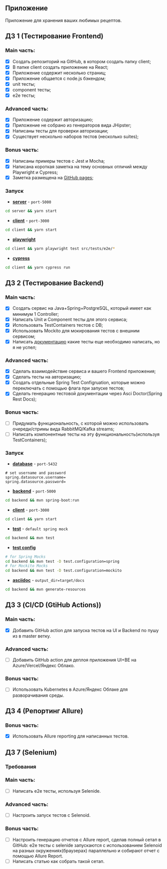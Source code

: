 ## Приложение

Приложение для хранения ваших любимых рецептов.

##  ДЗ 1 (Тестирование Frontend)
### Main часть:

- [x] Создать репозиторий на GitHub, в котором создать папку client;
- [x] В папке client создать приложение на React;
- [x] Приложение содержит несколько страниц;
- [x] Приложение общается с node.js бэкендом;
- [x] unit тесты;
- [x] component тесты;
- [x] e2e тесты;

### Advanced часть:

- [x] Приложение содержит авторизацию;
- [x] Приложение не собрано из генераторов вида JHipster;
- [x] Написаны тесты для проверки авторизации;
- [x] Существует нескольно наборов тестов (несколько suites);

### Bonus часть:

- [x] Написаны примеры тестов с Jest и Mocha;
- [x] Написана короткая заметка на тему основных отличий между Playwright и Cypress;
- [x] Заметка размещена на [GitHub pages](https://dromanenko.github.io/itmo-testing/hw1);

### Запуск

- [**server**](server) - `port-5000`
```bash
cd server && yarn start
```
- [**client**](client) - `port-3000`
```bash
cd client && yarn start
```
- [**playwright**](client/src/tests/e2e)
```bash
cd client && yarn playwright test src/tests/e2e/*
```
- [**cypress**](client/cypress/integration/Main.spec.js)
```bash
cd client && yarn cypress run
```

## ДЗ 2 (Тестирование Backend)
### Main часть:

- [x] Создать сервис на Java+Spring+PostgreSQL, который имеет как минимум 1 Controller;
- [x] Написать Unit и Component тесты для этого сервиса;
- [x] Использовать TestContainers тестов с DB;
- [x] Использовать Mockito для мокирования тестов с внешним сервисом;
- [x] Написать [документацию](backend/TODO.md) какие тесты еще необходимо написать, но я не успел;

### Advanced часть:

- [x] Сделать взаимодействие сервиса и вашего Frontend приложения;
- [x] Сделать тесты на авторизацию;
- [x] Создать отдельные Spring Test Configruation, которые можно переключать с помощью флага при запуске тестов;
- [x] Сделать генерацию тестовой документации через Asci Doctor(Spring Rest Docs);

### Bonus часть:

- [ ] Придумать функциональность, с которой можно использовать очереди/стримы вида RabbitMQ/Kafka streams;
- [ ] Написать компонентные тесты на эту функциональность(используя TestContainers);

### Запуск
- [**database**](backend/src/main/resources/application.properties) - `port-5432`
```properties
# set username and password
spring.datasource.username=
spring.datasource.password=
```
- [**backend**](backend) - `port-5000`
```bash
cd backend && mvn spring-boot:run
```
- [**client**](client) - `port-3000`
```bash
cd client && yarn start
```
- [**test**](backend/src/test/kotlin/com/github/dromanenko/backend) - `default spring mock`
```bash
cd backend && mvn test
```
- [**test config**](backend/src/test/kotlin/com/github/dromanenko/backend/base/configuration)
```bash
# for Spring Mocks
cd backend && mvn test -D test.configuration=spring 
# for Mockito Mocks
cd backend && mvn test -D test.configuration=mockito
```
- [**asciidoc**](backend/src/main/asciidoc) - `output_dir=target/docs`
```bash
cd backend && mvn generate-resources
```

## ДЗ 3 (CI/CD (GtiHub Actions))
### Main часть:

- [X] Добавить GitHub action для запуска тестов на UI и Backend по пушу из в master ветку.

### Advanced часть:

- [ ] Добавить GitHub action для деплоя приложения UI+BE на Azure/Vercel/Яндекс Облако.

### Bonus часть:

- [ ] Использовать Kubernetes в Azure/Яндекс Облаке для разворачивания среды.

## ДЗ 4 (Репортинг Allure)
### Bonus часть:

- [X] Использовать Allure reporting для написанных тестов.

## ДЗ 7 (Selenium)
### Требования
### Main часть:

- [ ] Написать e2e тесты, используя Selenide.

### Advanced часть:

- [ ] Настроить запуск тестов с Selenoid.

### Bonus часть:
- [ ] Настроить генерацию отчетов с Allure report, сделав полный сетап в GitHub: e2e тесты с selenide запускаются с использованием Selenoid на разных окружениях(браузерах) параллельно и собирают отчет с помощью Allure Report.
- [ ] Написать статью как собрать такой сетап.